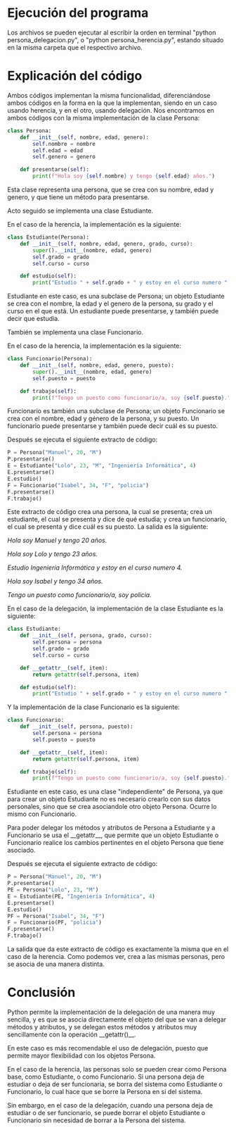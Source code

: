 # Ejecución del programa
Los archivos se pueden ejecutar al escribir la orden en terminal "python persona_delegacion.py", o "python persona_herencia.py", estando situado en la misma carpeta que el respectivo archivo.
# Explicación del código
Ambos códigos implementan la misma funcionalidad, diferenciándose ambos códigos en la forma en la que la implementan, siendo en un caso usando herencia, y en el otro, usando delegación.
Nos encontramos en ambos códigos con la misma implementación de la clase Persona:
```python
class Persona:
    def __init__(self, nombre, edad, genero):
        self.nombre = nombre
        self.edad = edad
        self.genero = genero

    def presentarse(self):
        print(f"Hola soy {self.nombre} y tengo {self.edad} años.")
```
Esta clase representa una persona, que se crea con su nombre, edad y genero, y que tiene un método para presentarse.

Acto seguido se implementa una clase Estudiante.

En el caso de la herencia, la implementación es la siguiente:

```python
class Estudiante(Persona):
    def __init__(self, nombre, edad, genero, grado, curso):
        super().__init__(nombre, edad, genero)
        self.grado = grado
        self.curso = curso

    def estudio(self):
        print("Estudio " + self.grado + " y estoy en el curso numero " + str(self.curso) + ".")
```

Estudiante en este caso, es una subclase de Persona; un objeto Estudiante se crea con el nombre, la edad y el genero de la persona, su grado y el curso en el que está. Un estudiante puede presentarse, y también puede decir que estudia.

También se implementa una clase Funcionario.

En el caso de la herencia, la implementación es la siguiente:

```python
class Funcionario(Persona):
    def __init__(self, nombre, edad, genero, puesto):
        super().__init__(nombre, edad, genero)
        self.puesto = puesto

    def trabajo(self):
        print(f"Tengo un puesto como funcionario/a, soy {self.puesto}.")
```

Funcionario es también una subclase de Persona; un objeto Funcionario se crea con el nombre, edad y género de la persona, y su puesto. Un funcionario puede presentarse y también puede decir cuál es su puesto.

Después se ejecuta el siguiente extracto de código:
```python
P = Persona("Manuel", 20, "M")
P.presentarse()
E = Estudiante("Lolo", 23, "M", "Ingeniería Informática", 4)
E.presentarse()
E.estudio()
F = Funcionario("Isabel", 34, "F", "policia")
F.presentarse()
F.trabajo()
```
Este extracto de código crea una persona, la cual se presenta; crea un estudiante, el cual se presenta y dice de qué estudia; y crea un funcionario, el cual se presenta y dice cuál es su puesto. La salida es la siguiente:

_Hola soy Manuel y tengo 20 años._

_Hola soy Lolo y tengo 23 años._

_Estudio Ingeniería Informática y estoy en el curso numero 4._

_Hola soy Isabel y tengo 34 años._

_Tengo un puesto como funcionario/a, soy policia._

En el caso de la delegación, la implementación de la clase Estudiante es la siguiente:

```python
class Estudiante:
    def __init__(self, persona, grado, curso):
        self.persona = persona
        self.grado = grado
        self.curso = curso

    def __getattr__(self, item):
        return getattr(self.persona, item)

    def estudio(self):
        print("Estudio " + self.grado + " y estoy en el curso numero " + str(self.curso) +".")
```

Y la implementación de la clase Funcionario es la siguiente:

```python
class Funcionario:
    def __init__(self, persona, puesto):
        self.persona = persona
        self.puesto = puesto

    def __getattr__(self, item):
        return getattr(self.persona, item)

    def trabajo(self):
        print(f"Tengo un puesto como funcionario/a, soy {self.puesto}.")
```

Estudiante en este caso, es una clase "independiente" de Persona, ya que para crear un objeto Estudiante no es necesario crearlo con sus datos personales, sino que se crea asociandole otro objeto Persona. Ocurre lo mismo con Funcionario.

Para poder delegar los métodos y atributos de Persona a Estudiante y a Funcionario se usa el \_\_getattr\_\_, que permite que un objeto Estudiante o Funcionario realice los cambios pertinentes en el objeto Persona que tiene asociado.

Después se ejecuta el siguiente extracto de código:
```python
P = Persona("Manuel", 20, "M")
P.presentarse()
PE = Persona("Lolo", 23, "M")
E = Estudiante(PE, "Ingeniería Informática", 4)
E.presentarse()
E.estudio()
PF = Persona("Isabel", 34, "F")
F = Funcionario(PF, "policia")
F.presentarse()
F.trabajo()
```

La salida que da este extracto de código es exactamente la misma que en el caso de la herencia. Como podemos ver, crea a las mismas personas, pero se asocia de una manera distinta.

# Conclusión

Python permite la implementación de la delegación de una manera muy sencilla, y es que se asocia directamente el objeto del que se van a delegar métodos y atributos, y se delegan estos métodos y atributos muy sencillamente con la operación \_\_getattr()\_\_.

En este caso es más recomendable el uso de delegación, puesto que permite mayor flexibilidad con los objetos Persona.

En el caso de la herencia, las personas solo se pueden crear como Persona base, como Estudiante, o como Funcionario. Si una persona deja de estudiar o deja de ser funcionaria, se borra del sistema como Estudiante o Funcionario, lo cual hace que se borre la Persona en sí del sistema.

Sin embargo, en el caso de la delegación, cuando una persona deja de estudiar o de ser funcionario, se puede borrar el objeto Estudiante o Funcionario sin necesidad de borrar a la Persona del sistema.
